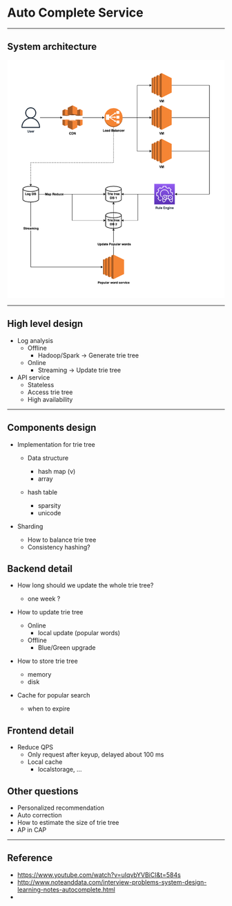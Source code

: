 # Auto Complete Service

---

## System architecture
![AutoComplete.png](AutoComplete.png)

---

## High level design

- Log analysis
  - Offline
    - Hadoop/Spark -> Generate trie tree
  - Online
    - Streaming -> Update trie tree
- API service
  - Stateless
  - Access trie tree
  - High availability

---

## Components design

- Implementation for trie tree
  - Data structure
    - hash map (v)
    - array

  - hash table
    - sparsity
    - unicode

- Sharding
  - How to balance trie tree
  - Consistency hashing?


## Backend detail
- How long should we update the whole trie tree?
  - one week ?

- How to update trie tree
  - Online
    - local update (popular words)
  - Offline
    - Blue/Green upgrade

- How to store trie tree
  - memory 
  - disk

- Cache for popular search
  - when to expire


## Frontend detail
- Reduce QPS
  - Only request after keyup, delayed about 100 ms
  - Local cache
    - localstorage, ...


## Other questions

- Personalized recommendation
- Auto correction
- How to estimate the size of trie tree
- AP in CAP
  
---

## Reference
- https://www.youtube.com/watch?v=uIqvbYVBiCI&t=584s
- http://www.noteanddata.com/interview-problems-system-design-learning-notes-autocomplete.html
- 